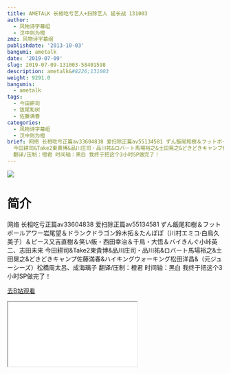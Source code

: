 ```yaml
---
title: AMETALK 长相吃亏艺人+扫除艺人 延长战 131003
author:
  - 风物诗字幕组
  - 汉中则为橙
zmz: 风物诗字幕组
publishdate: '2013-10-03'
bangumi: ametalk
date: '2019-07-09'
slug: 2019-07-09-131003-58401598
description: ametalk&#8226;131003
weight: 9291.0
bangumis:
  - ametalk
tags:
  - 今田耕司
  - 饭尾和树
  - 佐藤满春
categories:
  - 风物诗字幕组
  - 汉中则为橙
brief: 网络 长相吃亏正篇av33604838 爱扫除正篇av55134581 ずん飯尾和樹＆フットボールアワー岩尾望＆ドランクドラゴン鈴木拓＆たんぽぽ（川村エミコ·白鳥久美子）＆ピース又吉直樹＆笑い飯・西田幸治＆千鳥・大悟＆バイきんぐ小峠英二、志田未来
  今田耕司&Take2東貴博&品川庄司・品川祐&ロバート馬場裕之&土田晃之&どきどきキャンプ佐藤満春&ハイキングウォーキング松田洋昌&（元ジューシーズ）松橋周太呂、成海璃子
  翻译/压制：橙君 时间轴：黑白 我终于把这个3小时SP做完了！
---
```

![](https://raw.githubusercontent.com/tcgriffith/owaraisite/master/static/tmpimg/088349e113f5fc0060f881786b7bcffaf93dfdf4.jpg.480.jpg)
# 简介  
网络
长相吃亏正篇av33604838 爱扫除正篇av55134581
ずん飯尾和樹＆フットボールアワー岩尾望＆ドランクドラゴン鈴木拓＆たんぽぽ（川村エミコ·白鳥久美子）＆ピース又吉直樹＆笑い飯・西田幸治＆千鳥・大悟＆バイきんぐ小峠英二、志田未来
今田耕司&Take2東貴博&品川庄司・品川祐&ロバート馬場裕之&土田晃之&どきどきキャンプ佐藤満春&ハイキングウォーキング松田洋昌&（元ジューシーズ）松橋周太呂、成海璃子
翻译/压制：橙君 时间轴：黑白
我终于把这个3小时SP做完了！  

[去B站观看](https://www.bilibili.com/video/av58401598/)
<div class ="resp-container"><iframe class="testiframe" src="//player.bilibili.com/player.html?aid=58401598"", scrolling="no", allowfullscreen="true" > </iframe></div> 
